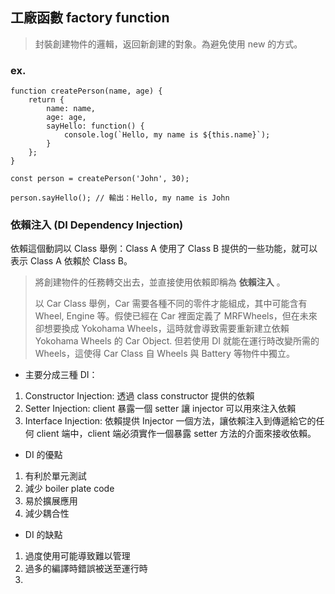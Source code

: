 
## 工廠函數 factory function 

> 封裝創建物件的邏輯，返回新創建的對象。為避免使用 new 的方式。

### ex.

```JS
function createPerson(name, age) {
	return {
		name: name,
		age: age,
		sayHello: function() {
			console.log(`Hello, my name is ${this.name}`);
		}
	};
}

const person = createPerson('John', 30);

person.sayHello(); // 輸出：Hello, my name is John
```


### 依賴注入 (DI Dependency Injection)

依賴這個動詞以 Class 舉例：Class A 使用了 Class B 提供的一些功能，就可以表示 Class A 依賴於 Class B。

> 將創建物件的任務轉交出去，並直接使用依賴即稱為 **依賴注入** 。
> 
> 以 Car Class 舉例，Car 需要各種不同的零件才能組成，其中可能含有 Wheel, Engine 等。假使已經在 Car 裡面定義了 MRFWheels，但在未來卻想要換成 Yokohama Wheels，這時就會導致需要重新建立依賴 Yokohama Wheels 的 Car Object. 但若使用 DI 就能在運行時改變所需的 Wheels，這使得 Car Class 自 Wheels 與 Battery 等物件中獨立。

-  主要分成三種 DI：
1. Constructor Injection: 透過 class constructor 提供的依賴
2. Setter Injection: client 暴露一個 setter 讓 injector 可以用來注入依賴
3. Interface Injection: 依賴提供 Injector 一個方法，讓依賴注入到傳遞給它的任何 client 端中，client 端必須實作一個暴露 setter 方法的介面來接收依賴。

- DI 的優點
1.  有利於單元測試
2.  減少 boiler plate code
3.  易於擴展應用
4.  減少耦合性

- DI 的缺點
1.  過度使用可能導致難以管理
2.  過多的編譯時錯誤被送至運行時
3.  
